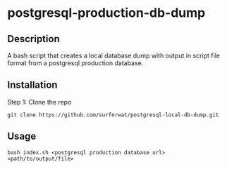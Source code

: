 # postgresql-production-db-dump
## Description
A bash script that creates a local database dump with output in script file format from a postgresql production database.
## Installation
Step 1: Clone the repo
```
git clone https://github.com/surferwat/postgresql-local-db-dump.git
```
## Usage
```
bash index.sh <postgresql production database url> <path/to/output/file>
```
